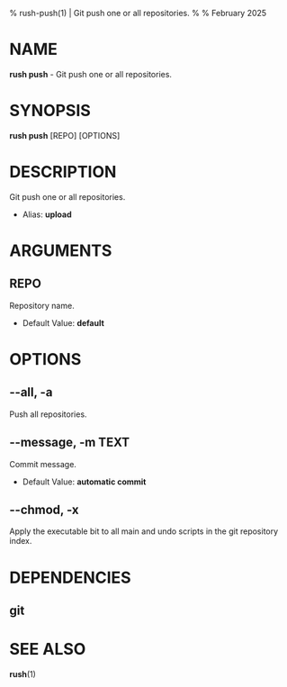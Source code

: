 % rush-push(1) | Git push one or all repositories.
% 
% February 2025

NAME
==================================================

**rush push** - Git push one or all repositories.

SYNOPSIS
==================================================

**rush push** [REPO] [OPTIONS]

DESCRIPTION
==================================================

Git push one or all repositories.

- Alias: **upload**

ARGUMENTS
==================================================

REPO
--------------------------------------------------

Repository name.

- Default Value: **default**

OPTIONS
==================================================

--all, -a
--------------------------------------------------

Push all repositories.


--message, -m TEXT
--------------------------------------------------

Commit message.

- Default Value: **automatic commit**

--chmod, -x
--------------------------------------------------

Apply the executable bit to all main and undo scripts in the git repository index.


DEPENDENCIES
==================================================

git
--------------------------------------------------


SEE ALSO
==================================================

**rush**(1)


